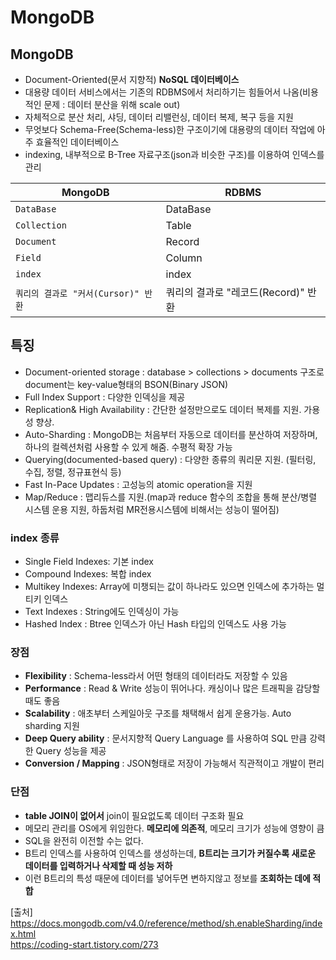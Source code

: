 # MongoDB

## MongoDB
- Document-Oriented(문서 지향적) **NoSQL 데이터베이스**
- 대용량 데이터 서비스에서는 기존의 RDBMS에서 처리하기는 힘들어서 나옴(비용적인 문제 : 데이터 분산을 위해 scale out)
- 자체적으로 분산 처리, 샤딩, 데이터 리밸런싱, 데이터 복제, 복구 등을 지원
- 무엇보다 Schema-Free(Schema-less)한 구조이기에 대용량의 데이터 작업에 아주 효율적인 데이터베이스
- indexing, 내부적으로 B-Tree 자료구조(json과 비슷한 구조)를 이용하여 인덱스를 관리

|MongoDB                           |RDBMS                            |
|----------------------------------|---------------------------------|
|`DataBase`			               |DataBase                         |
|`Collection`          	           |Table                            |
|`Document`         	           |Record                           |
|`Field`         	               |Column                           |
|`index`         	               |index                            |
|`쿼리의 결과로 "커서(Cursor)" 반환` |쿼리의 결과로 "레코드(Record)" 반환|


## 특징
- Document-oriented storage : database > collections > documents 구조로 document는 key-value형태의 BSON(Binary JSON)
- Full Index Support : 다양한 인덱싱을 제공
- Replication& High Availability : 간단한 설정만으로도 데이터 복제를 지원. 가용성 향상.
- Auto-Sharding : MongoDB는 처음부터 자동으로 데이터를 분산하여 저장하며, 하나의 컬렉션처럼 사용할 수 있게 해줌. 수평적 확장 가능
- Querying(documented-based query) : 다양한 종류의 쿼리문 지원. (필터링, 수집, 정렬, 정규표현식 등)
- Fast In-Pace Updates : 고성능의 atomic operation을 지원
- Map/Reduce : 맵리듀스를 지원.(map과 reduce 함수의 조합을 통해 분산/병렬 시스템 운용 지원, 하둡처럼 MR전용시스템에 비해서는 성능이 떨어짐)

### index 종류
- Single Field Indexes: 기본 index
- Compound Indexes: 복합 index
- Multikey Indexes: Array에 미챙되는 값이 하나라도 있으면 인덱스에 추가하는 멀티키 인덱스
- Text Indexes : String에도 인덱싱이 가능
- Hashed Index : Btree 인덱스가 아닌 Hash 타입의 인덱스도 사용 가능

### 장점
- **Flexibility** : Schema-less라서 어떤 형태의 데이터라도 저장할 수 있음
- **Performance** : Read & Write 성능이 뛰어나다. 캐싱이나 많은 트래픽을 감당할 때도 좋음
- **Scalability** : 애초부터 스케일아웃 구조를 채택해서 쉽게 운용가능. Auto sharding 지원
- **Deep Query ability** : 문서지향적 Query Language 를 사용하여 SQL 만큼 강력한 Query 성능을 제공
- **Conversion / Mapping** : JSON형태로 저장이 가능해서 직관적이고 개발이 편리

### 단점
- **table JOIN이 없어서** join이 필요없도록 데이터 구조화 필요
- 메모리 관리를 OS에게 위임한다. **메모리에 의존적**, 메모리 크기가 성능에 영향이 큼
- SQL을 완전히 이전할 수는 없다.
- B트리 인덱스를 사용하여 인덱스를 생성하는데, **B트리는 크기가 커질수록 새로운 데이터를 입력하거나 삭제할 때 성능 저하**
- 이런 B트리의 특성 때문에 데이터를 넣어두면 변하지않고 정보를 **조회하는 데에 적합**




[출처]  
https://docs.mongodb.com/v4.0/reference/method/sh.enableSharding/index.html  
https://coding-start.tistory.com/273  
